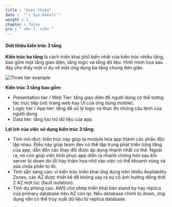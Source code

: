 ```yaml
---
title : "Giới thiệu"
date :  "`r Sys.Date()`" 
weight : 1 
chapter : false
pre : " <b> 1. </b> "
---
```


#### Giới thiệu kiến trúc 3 tầng

**Kiến trúc ba tầng** là cách triển khai phổ biến nhất của kiến ​​trúc nhiều tầng, bao gồm một tầng giao diện, tầng logic và tầng dữ liệu. Hình minh họa sau đây cho thấy một ví dụ về một ứng dụng ba tầng chung đơn giản.

![Three tier example](/workshop01-AWS-FCJ-2024/images/1-Introduce/3TierExample.png?featherlight=false&width=50pc)

**Kiến trúc 3 tầng bao gồm**:
- Presentation tier / Web Tier: tầng giao diện để người dùng có thể tương tác trực tiếp (vd: trang web hay UI của ứng dụng mobile).
- Logic tier / App tier: tầng để xử lý logic và thực thi những câu lệnh của người dùng.
- Data tier: tầng lưu trữ dữ liệu của app.

**Lợi ích của việc sử dụng kiến trúc 3 tầng:**
- Tính mô-đun: kiến trúc này giúp ta module hóa app thành các phần độc lập nhau. Điều này giúp team dev có thể tập trung phát triển từng tầng của app, dẫn đến các thay đổi được áp dụng nhanh nhất có thể. Ngoài ra, nó còn giúp việc khôi phục app diễn ra nhanh chóng hơn sau khi server bị down do lỗi hay thảm họa nhờ vào việc có thể khoanh vùng và sửa chữa phần bị lỗi.
- Tính sẵn sàng cao: vì kiến trúc triển khai ứng dụng trên nhiều Availability Zones, các AZ được thiết kế để không xảy ra sự cố ảnh hưởng đồng thời 2 AZ một lúc (fault isolation).
- Tính dự phòng cao: AWS cho phép triển khai bản stand by hay replica của primary database trên AZ còn lại. Nếu database chính bị down, ứng dụng vẫn có thể truy xuất dữ liệu từ replica database.
